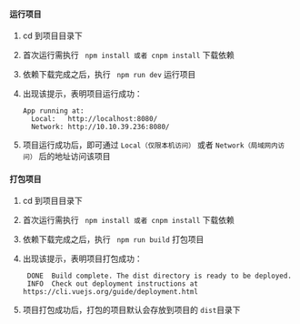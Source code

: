 #### 运行项目
 1. cd 到项目目录下
 2. 首次运行需执行 ` npm install 或者 cnpm install` 下载依赖
 3. 依赖下载完成之后，执行 ` npm run dev` 运行项目
 4. 出现该提示，表明项目运行成功：

	```
	App running at:
	  Local:   http://localhost:8080/ 
	  Network: http://10.10.39.236:8080/
	```

 5. 项目运行成功后，即可通过 `Local（仅限本机访问）` 或者 `Network（局域网内访问）` 后的地址访问该项目

#### 打包项目
 1. cd 到项目目录下
 2. 首次运行需执行 ` npm install 或者 cnpm install` 下载依赖
 3. 依赖下载完成之后，执行 ` npm run build` 打包项目
 4. 出现该提示，表明项目打包成功：

	```
	 DONE  Build complete. The dist directory is ready to be deployed.
	 INFO  Check out deployment instructions at https://cli.vuejs.org/guide/deployment.html
	```
	
 5. 项目打包成功后，打包的项目默认会存放到项目的 `dist`目录下
